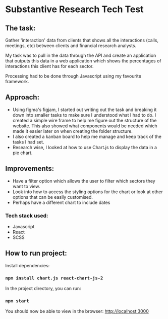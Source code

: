 # Substantive Research Tech Test

## The task:    
Gather 'interaction' data from clients that shows all the interactions (calls, meetings, etc)
between clients and financial research analysts.

My task was to pull in the data through the API and create an application that outputs this data in a web application which shows the percentages of interactions this client has for each sector.

Processing had to be done through Javascript using my favourite framework.

## Approach:

- Using figma's figjam, I started out writing out the task and breaking it down into smaller tasks to make sure I understood what I had to do. I created a simple wire frame to help me figure out the structure of the website. This also showed what components would be needed which made it easier later on when creating the folder structure.   
- I also created a kanban board to help me manage and keep track of the tasks I had set.
- Research wise, I looked at how to use Chart.js to display the data in a pie chart.

## Improvements:
- Have a filter option which allows the user to filter which sectors they want to view. 
- Look into how to access the styling options for the chart or look at other options that can be easily customised.
- Perhaps have a different chart to include dates

### Tech stack used:
- Javascript
- React
- SCSS

## How to run project: 

Install dependencies:

### `npm install chart.js react-chart-js-2 `

In the project directory, you can run:

### `npm start`

You should now be able to view in the browser: [http://localhost:3000](http://localhost:3000)
